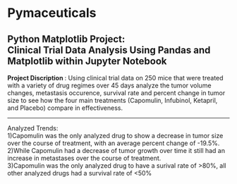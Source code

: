 # Pymaceuticals

Python Matplotlib Project: <br/>
Clinical Trial Data Analysis Using Pandas and Matplotlib within Jupyter Notebook
-------------------------

<b> Project Discription </b>: Using clinical trial data on 250 mice that were treated with a 
variety of drug regimes over 45 days analyze the tumor volume changes, metastasis 
occurence, survival rate and percent change in tumor size to see how the four main 
treatments (Capomulin, Infubinol, Ketapril, and Placebo) compare in effectiveness.

-------------------------
Analyzed Trends: <br/>
1)Capomulin was the only analyzed drug to show a decrease in tumor size over the 
course of treatment, with an average percent change of -19.5%.<br/>
2)While Capomulin had a decrease of tumor growth over time it still had an increase 
in metastases over the course of treatment.<br/>
3)Capomulin was the only analyzed drug to have a surival rate of >80%, all other 
analyzed drugs had a survival rate of <50%<br/>
